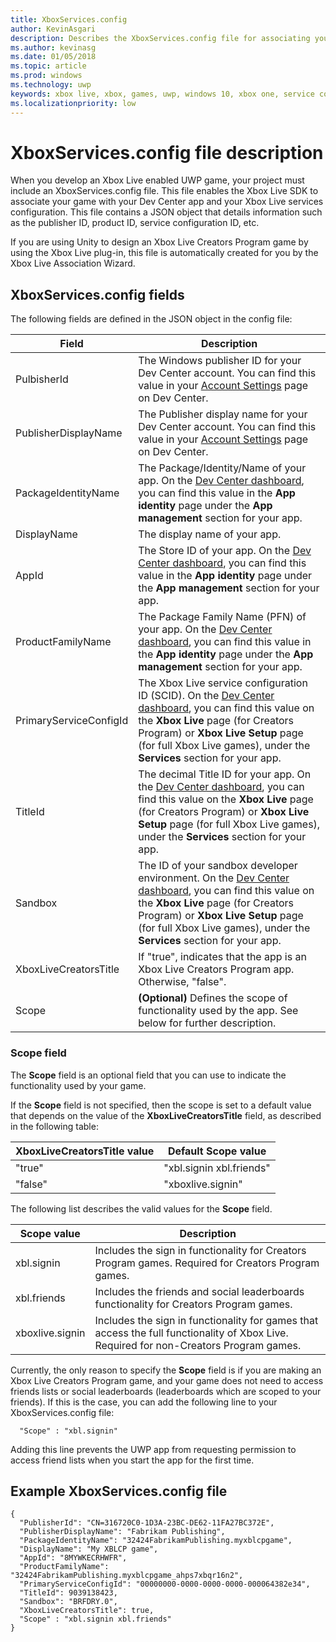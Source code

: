 ```yaml
---
title: XboxServices.config
author: KevinAsgari
description: Describes the XboxServices.config file for associating your UWP game with an Xbox Live configuration.
ms.author: kevinasg
ms.date: 01/05/2018
ms.topic: article
ms.prod: windows
ms.technology: uwp
keywords: xbox live, xbox, games, uwp, windows 10, xbox one, service configuration, xboxservices.config
ms.localizationpriority: low
---
```


# XboxServices.config file description

When you develop an Xbox Live enabled UWP game, your project must include an XboxServices.config file.  This file enables the Xbox Live SDK to associate your game with your Dev Center app and your Xbox Live services configuration. This file contains a JSON object that details information such as the publisher ID, product ID, service configuration ID, etc.

If you are using Unity to design an Xbox Live Creators Program game by using the Xbox Live plug-in, this file is automatically created for you by the Xbox Live Association Wizard.

## XboxServices.config fields

The following fields are defined in the JSON object in the config file:

Field | Description
--- | ---
PulbisherId  | The Windows publisher ID for your Dev Center account.  You can find this value in your [Account Settings](https://developer.microsoft.com/en-us/dashboard/account/management) page on Dev Center.
PublisherDisplayName  | The Publisher display name for your Dev Center account. You can find this value in your [Account Settings](https://developer.microsoft.com/en-us/dashboard/account/management) page on Dev Center.
PackageIdentityName  | The Package/Identity/Name of your app. On the [Dev Center dashboard](https://developer.microsoft.com/en-us/dashboard), you can find this value in the **App identity** page under the **App management** section for your app.
DisplayName  |  The display name of your app.
AppId | The Store ID of your app. On the [Dev Center dashboard](https://developer.microsoft.com/en-us/dashboard), you can find this value in the **App identity** page under the **App management** section for your app.
ProductFamilyName  |  The Package Family Name (PFN) of your app. On the [Dev Center dashboard](https://developer.microsoft.com/en-us/dashboard), you can find this value in the **App identity** page under the **App management** section for your app.
PrimaryServiceConfigId  |  The Xbox Live service configuration ID (SCID). On the [Dev Center dashboard](https://developer.microsoft.com/en-us/dashboard), you can find this value on the **Xbox Live** page (for Creators Program) or **Xbox Live Setup** page (for full Xbox Live games), under the **Services** section for your app.
TitleId  |  The decimal Title ID for your app. On the [Dev Center dashboard](https://developer.microsoft.com/en-us/dashboard), you can find this value on the **Xbox Live** page (for Creators Program) or **Xbox Live Setup** page (for full Xbox Live games), under the **Services** section for your app.
Sandbox  |  The ID of your sandbox developer environment. On the [Dev Center dashboard](https://developer.microsoft.com/en-us/dashboard), you can find this value on the **Xbox Live** page (for Creators Program) or **Xbox Live Setup** page (for full Xbox Live games), under the **Services** section for your app.
XboxLiveCreatorsTitle  |  If "true", indicates that the app is an Xbox Live Creators Program app. Otherwise, "false".
Scope  |  **(Optional)** Defines the scope of functionality used by the app. See below for further description.

### Scope field

The **Scope** field is an optional field that you can use to indicate the functionality used by your game.


If the **Scope** field is not specified, then the scope is set to a default value that depends on the value of the **XboxLiveCreatorsTitle** field, as described in the following table:

XboxLiveCreatorsTitle value | Default Scope value
--- | ---
"true"  |  "xbl.signin xbl.friends"
"false"  |  "xboxlive.signin"



The following list describes the valid values for the **Scope** field.

Scope value | Description
--- | ---
xbl.signin  | Includes the sign in functionality for Creators Program games. Required for Creators Program games.
xbl.friends | Includes the friends and social leaderboards functionality for Creators Program games.
xboxlive.signin | Includes the sign in functionality for games that access the full functionality of Xbox Live. Required for non-Creators Program games.

Currently, the only reason to specify the **Scope** field is if you are making an Xbox Live Creators Program game, and your game does not need to access friends lists or social leaderboards (leaderboards which are scoped to your friends). If this is the case, you can add the following line to your XboxServices.config file:

```
  "Scope" : "xbl.signin"
```

Adding this line prevents the UWP app from requesting permission to access friend lists when you start the app for the first time.

## Example XboxServices.config file

```
{
  "PublisherId": "CN=316720C0-1D3A-23BC-DE62-11FA27BC372E",
  "PublisherDisplayName": "Fabrikam Publishing",
  "PackageIdentityName": "32424FabrikamPublishing.myxblcpgame",
  "DisplayName": "My XBLCP game",
  "AppId": "8MYWKECRHWFR",
  "ProductFamilyName": "32424FabrikamPublishing.myxblcpgame_ahps7xbqr16n2",
  "PrimaryServiceConfigId": "00000000-0000-0000-0000-000064382e34",
  "TitleId": 9039138423,
  "Sandbox": "BRFDRY.0",
  "XboxLiveCreatorsTitle": true,
  "Scope" : "xbl.signin xbl.friends"
}
```
